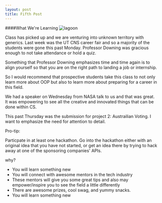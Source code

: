 ```yaml
---
layout: post
title: Fifth Post
---
```


####What We're Learning
![lagoon](http://imgs.xkcd.com/comics/geography.png)

Class has picked up and we are venturing into unknown territory with generics.
Last week was the UT CNS career fair and so a majority of the students were gone this past Monday.
Professor Downing was gracious enough to not take attendance or hold a quiz.

Something that Professor Downing emphasizes time and time again is to align yourself so that you are on the right path to landing a job or internship.

So I would recommend that prospective students take this class to not only learn more about OOP but also to learn more about preparing for a career in this field.

We had a speaker on Wednesday from NASA talk to us and that was great.
It was empowering to see all the creative and innovated things that can be done within CS.

This past Thursday was the submission for project 2: Austrailian Voting.
I want to emphasize the need for attention to detail.


Pro-tip:

Particpate in at least one hackathon.
Go into the hackathon either with an original idea that you have not started, or get an idea there by trying to hack away at one of the sponsoring companies' APIs.

why?
  * You will learn something new
  * You will connect with awesome mentors in the tech industry
  * These mentors will give you some great tips and also may empower/inspire you to see the field a little differently
  * There are awesome prizes, cool swag, and yummy snacks.
  * You will learn something new
